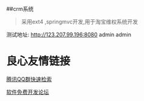 ##crm系统

> 采用ext4 ,springmvc开发,用于淘宝维权系统开发

测试地址: 
http://123.207.99.196:8080
admin 
admin 


 # 良心友情链接

[腾讯QQ群快速检索](http://u.720life.cn/s/8cf73f7c)

[软件免费开发论坛](http://u.720life.cn/s/bbb01dc0)